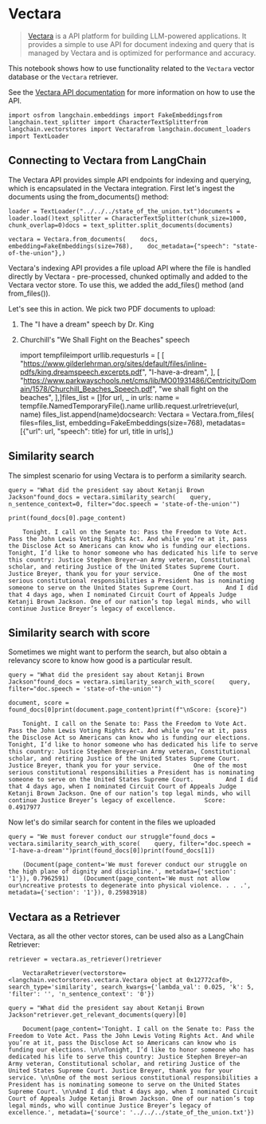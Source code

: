 Vectara
=======

> [Vectara](https://vectara.com/) is a API platform for building LLM-powered applications. It provides a simple to use API for document indexing and query that is managed by Vectara and is optimized for performance and accuracy.

This notebook shows how to use functionality related to the `Vectara` vector database or the `Vectara` retriever.

See the [Vectara API documentation](https://docs.vectara.com/docs/) for more information on how to use the API.

    import osfrom langchain.embeddings import FakeEmbeddingsfrom langchain.text_splitter import CharacterTextSplitterfrom langchain.vectorstores import Vectarafrom langchain.document_loaders import TextLoader

Connecting to Vectara from LangChain[](#connecting-to-vectara-from-langchain "Direct link to Connecting to Vectara from LangChain")
------------------------------------------------------------------------------------------------------------------------------------

The Vectara API provides simple API endpoints for indexing and querying, which is encapsulated in the Vectara integration. First let's ingest the documents using the from\_documents() method:

    loader = TextLoader("../../../state_of_the_union.txt")documents = loader.load()text_splitter = CharacterTextSplitter(chunk_size=1000, chunk_overlap=0)docs = text_splitter.split_documents(documents)

    vectara = Vectara.from_documents(    docs,    embedding=FakeEmbeddings(size=768),    doc_metadata={"speech": "state-of-the-union"},)

Vectara's indexing API provides a file upload API where the file is handled directly by Vectara - pre-processed, chunked optimally and added to the Vectara vector store. To use this, we added the add\_files() method (and from\_files()).

Let's see this in action. We pick two PDF documents to upload:

1.  The "I have a dream" speech by Dr. King
2.  Churchill's "We Shall Fight on the Beaches" speech

    import tempfileimport urllib.requesturls = [    [        "https://www.gilderlehrman.org/sites/default/files/inline-pdfs/king.dreamspeech.excerpts.pdf",        "I-have-a-dream",    ],    [        "https://www.parkwayschools.net/cms/lib/MO01931486/Centricity/Domain/1578/Churchill_Beaches_Speech.pdf",        "we shall fight on the beaches",    ],]files_list = []for url, _ in urls:    name = tempfile.NamedTemporaryFile().name    urllib.request.urlretrieve(url, name)    files_list.append(name)docsearch: Vectara = Vectara.from_files(    files=files_list,    embedding=FakeEmbeddings(size=768),    metadatas=[{"url": url, "speech": title} for url, title in urls],)

Similarity search[](#similarity-search "Direct link to Similarity search")
---------------------------------------------------------------------------

The simplest scenario for using Vectara is to perform a similarity search.

    query = "What did the president say about Ketanji Brown Jackson"found_docs = vectara.similarity_search(    query, n_sentence_context=0, filter="doc.speech = 'state-of-the-union'")

    print(found_docs[0].page_content)

        Tonight. I call on the Senate to: Pass the Freedom to Vote Act. Pass the John Lewis Voting Rights Act. And while you’re at it, pass the Disclose Act so Americans can know who is funding our elections.         Tonight, I’d like to honor someone who has dedicated his life to serve this country: Justice Stephen Breyer—an Army veteran, Constitutional scholar, and retiring Justice of the United States Supreme Court. Justice Breyer, thank you for your service.         One of the most serious constitutional responsibilities a President has is nominating someone to serve on the United States Supreme Court.         And I did that 4 days ago, when I nominated Circuit Court of Appeals Judge Ketanji Brown Jackson. One of our nation’s top legal minds, who will continue Justice Breyer’s legacy of excellence.

Similarity search with score[](#similarity-search-with-score "Direct link to Similarity search with score")
------------------------------------------------------------------------------------------------------------

Sometimes we might want to perform the search, but also obtain a relevancy score to know how good is a particular result.

    query = "What did the president say about Ketanji Brown Jackson"found_docs = vectara.similarity_search_with_score(    query, filter="doc.speech = 'state-of-the-union'")

    document, score = found_docs[0]print(document.page_content)print(f"\nScore: {score}")

        Tonight. I call on the Senate to: Pass the Freedom to Vote Act. Pass the John Lewis Voting Rights Act. And while you’re at it, pass the Disclose Act so Americans can know who is funding our elections.         Tonight, I’d like to honor someone who has dedicated his life to serve this country: Justice Stephen Breyer—an Army veteran, Constitutional scholar, and retiring Justice of the United States Supreme Court. Justice Breyer, thank you for your service.         One of the most serious constitutional responsibilities a President has is nominating someone to serve on the United States Supreme Court.         And I did that 4 days ago, when I nominated Circuit Court of Appeals Judge Ketanji Brown Jackson. One of our nation’s top legal minds, who will continue Justice Breyer’s legacy of excellence.        Score: 0.4917977

Now let's do similar search for content in the files we uploaded

    query = "We must forever conduct our struggle"found_docs = vectara.similarity_search_with_score(    query, filter="doc.speech = 'I-have-a-dream'")print(found_docs[0])print(found_docs[1])

        (Document(page_content='We must forever conduct our struggle on the high plane of dignity and discipline.', metadata={'section': '1'}), 0.7962591)    (Document(page_content='We must not allow our\ncreative protests to degenerate into physical violence. . . .', metadata={'section': '1'}), 0.25983918)

Vectara as a Retriever[](#vectara-as-a-retriever "Direct link to Vectara as a Retriever")
------------------------------------------------------------------------------------------

Vectara, as all the other vector stores, can be used also as a LangChain Retriever:

    retriever = vectara.as_retriever()retriever

        VectaraRetriever(vectorstore=<langchain.vectorstores.vectara.Vectara object at 0x12772caf0>, search_type='similarity', search_kwargs={'lambda_val': 0.025, 'k': 5, 'filter': '', 'n_sentence_context': '0'})

    query = "What did the president say about Ketanji Brown Jackson"retriever.get_relevant_documents(query)[0]

        Document(page_content='Tonight. I call on the Senate to: Pass the Freedom to Vote Act. Pass the John Lewis Voting Rights Act. And while you’re at it, pass the Disclose Act so Americans can know who is funding our elections. \n\nTonight, I’d like to honor someone who has dedicated his life to serve this country: Justice Stephen Breyer—an Army veteran, Constitutional scholar, and retiring Justice of the United States Supreme Court. Justice Breyer, thank you for your service. \n\nOne of the most serious constitutional responsibilities a President has is nominating someone to serve on the United States Supreme Court. \n\nAnd I did that 4 days ago, when I nominated Circuit Court of Appeals Judge Ketanji Brown Jackson. One of our nation’s top legal minds, who will continue Justice Breyer’s legacy of excellence.', metadata={'source': '../../../state_of_the_union.txt'})